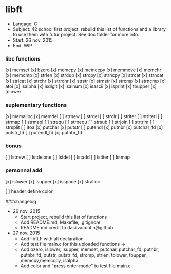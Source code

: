 # libft
- Langage: C
- Subject: 42 school first project, rebuild this list of functions and a library to use them with futur project. See doc folder for more info.
- Start: 26 nov. 2015
- End: WIP

### libc functions

[x] memset
[x] bzero
[x] memcpy
[x] memccpy
[x] memmove
[x] memchr
[x] memcmp
[x] strlen
[x] strdup
[x] strcpy
[x] strncpy
[x] strcat
[x] strncat
[x] strlcat
[x] strchr
[x] strrchr
[x] strstr
[x] strnstr
[x] strcmp
[x] strncmp
[x] atoi
[x] isalpha
[x] isdigit
[x] isalnum
[x] isascii
[x] isprint
[x] toupper
[x] tolower

### suplementary functions

[x] memalloc
[x] memdel
[ ] strnew
[ ] strdel
[ ] strclr
[ ] striter
[ ] striteri
[ ] strmap
[ ] strmapi
[ ] strequ
[ ] strnequ
[ ] strsub
[ ] strjoin
[ ] strtrim
[ ] strsplit
[ ] itoa
[x] putchar
[x] putstr
[ ] putendl
[x] putnbr
[x] putchar_fd
[x] putstr_fd
[ ] putendl_fd
[x] putnbr_fd

### bonus

[ ] lstnew
[ ] lstdelone
[ ] lstdel
[ ] lstadd
[ ] lstiter
[ ] lstmap

### personnal add
[x] islower
[x] isupper
[x] isspace
[x] stralloc

[ ] header define color 

###changelog
- 26 nov. 2015
	- Start project, rebuild this list of functions
	- Add README.md, Makefile, .gitignore
	- README.md credit to dasilvacontin@github
- 27 nov. 2015
	- Add libft.h with all declaration
	- Add test file main.c for this uploaded functions ->
	- Add bzero, islower, isupper, memset, putchar, putchar_fd, putnbr, putnbr_fd, putstr, putstr_fd, strcmp, strlen, tolower, toupper, memcpy,memccpy, isalpha
	- Add color and "press enter mode" to test file main.c
